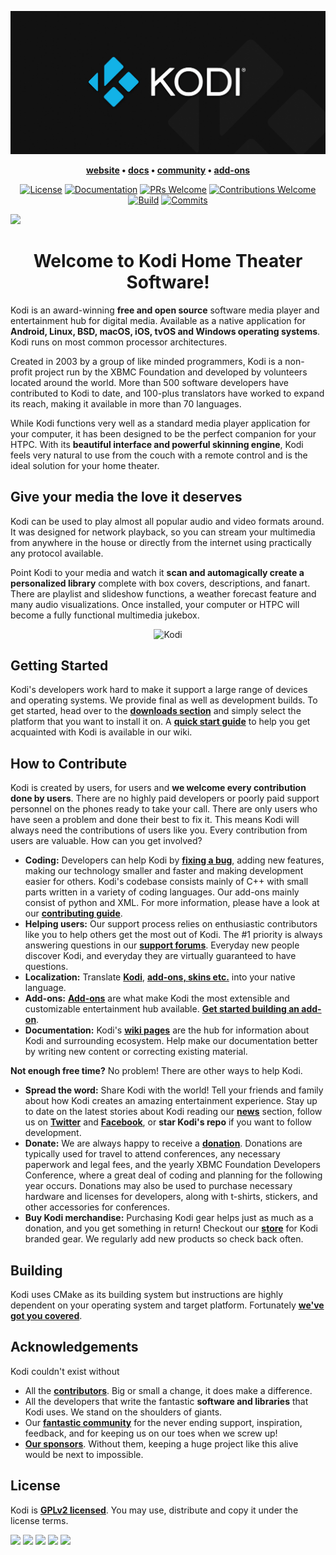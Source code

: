 ![Kodi Logo](docs/resources/banner.png)

<p align="center">
  <strong>
    <a href="https://kodi.tv/">website</a>
    •
    <a href="https://kodi.wiki/view/Main_Page">docs</a>
    •
    <a href="https://forum.kodi.tv/">community</a>
    •
    <a href="https://kodi.tv/addons">add-ons</a>
  </strong>
</p>

<p align="center">
  <a href="LICENSE.md"><img alt="License" src="https://img.shields.io/badge/license-GPLv2-blue.svg?style=flat-square"></a>
  <a href="https://docs.kodi.tv/"><img alt="Documentation" src="https://img.shields.io/badge/code-documented-brightgreen.svg?style=flat-square"></a>
  <a href="https://github.com/xbmc/xbmc/pulls"><img alt="PRs Welcome" src="https://img.shields.io/badge/PRs-welcome-brightgreen.svg?style=flat-square"></a>
  <a href="#how-to-contribute"><img alt="Contributions Welcome" src="https://img.shields.io/badge/contributions-welcome-brightgreen.svg?style=flat-square"></a>
  <a href="http://jenkins.kodi.tv/"><img alt="Build" src="https://img.shields.io/badge/CI-jenkins-brightgreen.svg?style=flat-square"></a>
  <a href="https://github.com/xbmc/xbmc/commits/master"><img alt="Commits" src="https://img.shields.io/github/commits-since/xbmc/xbmc/latest.svg?style=flat-square"></a>
</p>

<a href="https://play.google.com/store/apps/details?id=org.xbmc.kodi" target="_blank">
  <img src="https://play.google.com/intl/en_us/badges/images/generic/en-play-badge.png" height="80"/>
</a>

<h1 align="center">
  Welcome to Kodi Home Theater Software!
</h1>

Kodi is an award-winning **free and open source** software media player and entertainment hub for digital media. Available as a native application for **Android, Linux, BSD, macOS, iOS, tvOS and Windows operating systems**. Kodi runs on most common processor architectures.

Created in 2003 by a group of like minded programmers, Kodi is a non-profit project run by the XBMC Foundation and developed by volunteers located around the world. More than 500 software developers have contributed to Kodi to date, and 100-plus translators have worked to expand its reach, making it available in more than 70 languages.

While Kodi functions very well as a standard media player application for your computer, it has been designed to be the perfect companion for your HTPC. With its **beautiful interface and powerful skinning engine**, Kodi feels very natural to use from the couch with a remote control and is the ideal solution for your home theater.

## Give your media the love it deserves
Kodi can be used to play almost all popular audio and video formats around. It was designed for network playback, so you can stream your multimedia from anywhere in the house or directly from the internet using practically any protocol available.

Point Kodi to your media and watch it **scan and automagically create a personalized library** complete with box covers, descriptions, and fanart. There are playlist and slideshow functions, a weather forecast feature and many audio visualizations. Once installed, your computer or HTPC will become a fully functional multimedia jukebox.

<p align="center">
  <img src="docs/resources/kodi.gif" alt="Kodi">
</p>

## Getting Started
Kodi's developers work hard to make it support a large range of devices and operating systems. We provide final as well as development builds. To get started, head over to the **[downloads section](https://kodi.tv/download)** and simply select the platform that you want to install it on. A **[quick start guide](https://kodi.wiki/view/quick_start_guide)** to help you get acquainted with Kodi is available in our wiki.

## How to Contribute
Kodi is created by users, for users and **we welcome every contribution done by users**. There are no highly paid developers or poorly paid support personnel on the phones ready to take your call. There are only users who have seen a problem and done their best to fix it. This means Kodi will always need the contributions of users like you. Every contribution from users are valuable. How can you get involved?

* **Coding:** Developers can help Kodi by **[fixing a bug](https://github.com/xbmc/xbmc/issues)**, adding new features, making our technology smaller and faster and making development easier for others. Kodi's codebase consists mainly of C++ with small parts written in a variety of coding languages. Our add-ons mainly consist of python and XML. For more information, please have a look at our **[contributing guide](docs/CONTRIBUTING.md)**.
* **Helping users:** Our support process relies on enthusiastic contributors like you to help others get the most out of Kodi. The #1 priority is always answering questions in our **[support forums](https://forum.kodi.tv/)**. Everyday new people discover Kodi, and everyday they are virtually guaranteed to have questions.
* **Localization:** Translate **[Kodi](https://kodi.weblate.cloud/projects/kodi-core/kodi-main/)**, **[add-ons, skins etc.](https://kodi.weblate.cloud/)** into your native language.
* **Add-ons:** **[Add-ons](https://kodi.tv/addons)** are what make Kodi the most extensible and customizable entertainment hub available. **[Get started building an add-on](https://kodi.tv/create-an-addon)**.
* **Documentation:** Kodi's **[wiki pages](https://kodi.wiki/)** are the hub for information about Kodi and surrounding ecosystem. Help make our documentation better by writing new content or correcting existing material.

**Not enough free time?** No problem! There are other ways to help Kodi.

* **Spread the word:** Share Kodi with the world! Tell your friends and family about how Kodi creates an amazing entertainment experience. Stay up to date on the latest stories about Kodi reading our **[news](https://kodi.tv/blog)** section, follow us on **[Twitter](https://twitter.com/koditv)** and **[Facebook](https://www.facebook.com/XBMC/)**, or **star Kodi's repo** if you want to follow development.
* **Donate:** We are always happy to receive a **[donation](https://kodi.tv/contribute/donate)**. Donations are typically used for travel to attend conferences, any necessary paperwork and legal fees, and the yearly XBMC Foundation Developers Conference, where a great deal of coding and planning for the following year occurs. Donations may also be used to purchase necessary hardware and licenses for developers, along with t-shirts, stickers, and other accessories for conferences.
* **Buy Kodi merchandise:** Purchasing Kodi gear helps just as much as a donation, and you get something in return! Checkout our **[store](https://kodi.tv/store)** for Kodi branded gear. We regularly add new products so check back often.

## Building
Kodi uses CMake as its building system but instructions are highly dependent on your operating system and target platform. Fortunately **[we've got you covered](docs/README.md)**.

## Acknowledgements
Kodi couldn't exist without

* All the **[contributors](https://github.com/xbmc/xbmc/graphs/contributors)**. Big or small a change, it does make a difference.
* All the developers that write the fantastic **software and libraries** that Kodi uses. We stand on the shoulders of giants.
* Our **[fantastic community](https://forum.kodi.tv/)** for the never ending support, inspiration, feedback, and for keeping us on our toes when we screw up!
* **[Our sponsors](https://kodi.tv/sponsors)**. Without them, keeping a huge project like this alive would be next to impossible.

## License
Kodi is **[GPLv2 licensed](LICENSE.md)**. You may use, distribute and copy it under the license terms.

<a href="https://github.com/xbmc/xbmc/graphs/contributors"><img src="https://forthebadge.com/images/badges/built-by-developers.svg" height="25"></a>
<a href="https://github.com/xbmc/xbmc"><img src="https://forthebadge.com/images/badges/certified-cousin-terio.svg" height="25"></a>
<a href="https://github.com/xbmc/xbmc"><img src="https://forthebadge.com/images/badges/approved-by-george-costanza.svg" height="25"></a>
<a href="https://kodi.tv/download"><img src="https://forthebadge.com/images/badges/check-it-out.svg" height="25"></a>
<a href="https://github.com/xbmc/xbmc"><img src="https://forthebadge.com/images/badges/winter-is-coming.svg" height="25"></a>
